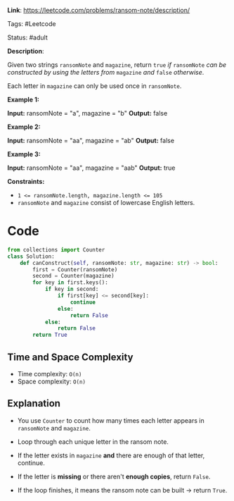 **Link**: https://leetcode.com/problems/ransom-note/description/

Tags: #Leetcode 

Status: #adult

**Description**:

Given two strings `ransomNote` and `magazine`, return `true` _if_ `ransomNote` _can be constructed by using the letters from_ `magazine` _and_ `false` _otherwise_.

Each letter in `magazine` can only be used once in `ransomNote`.

**Example 1:**

**Input:** ransomNote = "a", magazine = "b"
**Output:** false

**Example 2:**

**Input:** ransomNote = "aa", magazine = "ab"
**Output:** false

**Example 3:**

**Input:** ransomNote = "aa", magazine = "aab"
**Output:** true

**Constraints:**

- `1 <= ransomNote.length, magazine.length <= 105`
- `ransomNote` and `magazine` consist of lowercase English letters.

# Code

```python
from collections import Counter
class Solution:
    def canConstruct(self, ransomNote: str, magazine: str) -> bool:
        first = Counter(ransomNote)
        second = Counter(magazine)
        for key in first.keys():
            if key in second:
                if first[key] <= second[key]:
                    continue
                else:
                    return False
            else:
                return False
        return True
```
## Time and Space Complexity

- Time complexity: `O(n)`
- Space complexity: `O(n)`
## Explanation

- You use `Counter` to count how many times each letter appears in `ransomNote` and `magazine`.
    
- Loop through each unique letter in the ransom note.
    
- If the letter exists in `magazine` **and** there are enough of that letter, continue.
    
- If the letter is **missing** or there aren't **enough copies**, return `False`.
    
- If the loop finishes, it means the ransom note can be built → return `True`.